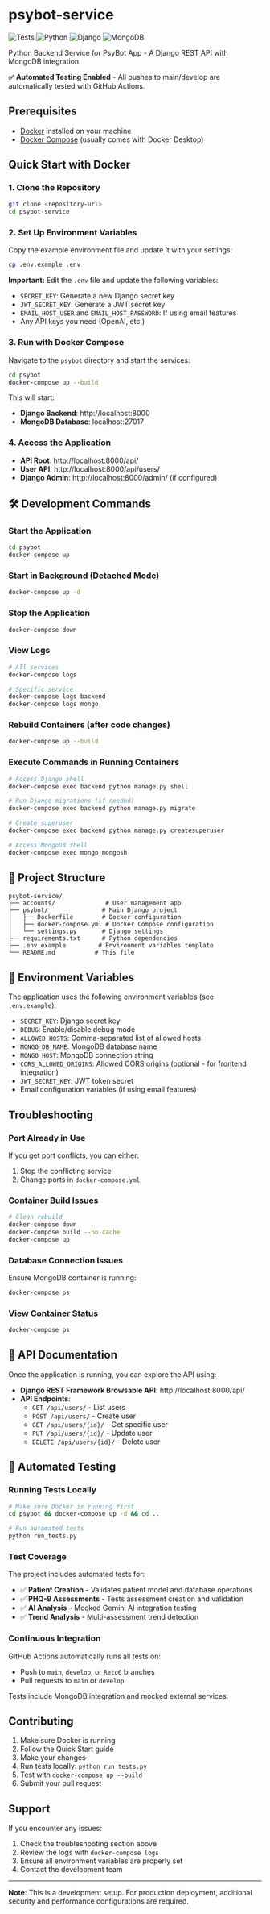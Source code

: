 # psybot-service

![Tests](https://github.com/maxterdize/psybot-service/workflows/Automated%20Tests/badge.svg)
![Python](https://img.shields.io/badge/python-3.11-blue)
![Django](https://img.shields.io/badge/django-5.2-green)
![MongoDB](https://img.shields.io/badge/database-mongodb-brightgreen)

Python Backend Service for PsyBot App - A Django REST API with MongoDB integration.

**✅ Automated Testing Enabled** - All pushes to main/develop are automatically tested with GitHub Actions.

## Prerequisites

- [Docker](https://www.docker.com/get-started) installed on your machine
- [Docker Compose](https://docs.docker.com/compose/install/) (usually comes with Docker Desktop)

## Quick Start with Docker

### 1. Clone the Repository
```bash
git clone <repository-url>
cd psybot-service
```

### 2. Set Up Environment Variables
Copy the example environment file and update it with your settings:
```bash
cp .env.example .env
```

**Important:** Edit the `.env` file and update the following variables:
- `SECRET_KEY`: Generate a new Django secret key
- `JWT_SECRET_KEY`: Generate a JWT secret key
- `EMAIL_HOST_USER` and `EMAIL_HOST_PASSWORD`: If using email features
- Any API keys you need (OpenAI, etc.)

### 3. Run with Docker Compose
Navigate to the `psybot` directory and start the services:
```bash
cd psybot
docker-compose up --build
```

This will start:
- **Django Backend**: http://localhost:8000
- **MongoDB Database**: localhost:27017

### 4. Access the Application
- **API Root**: http://localhost:8000/api/
- **User API**: http://localhost:8000/api/users/
- **Django Admin**: http://localhost:8000/admin/ (if configured)

## 🛠️ Development Commands

### Start the Application
```bash
cd psybot
docker-compose up
```

### Start in Background (Detached Mode)
```bash
docker-compose up -d
```

### Stop the Application
```bash
docker-compose down
```

### View Logs
```bash
# All services
docker-compose logs

# Specific service
docker-compose logs backend
docker-compose logs mongo
```

### Rebuild Containers (after code changes)
```bash
docker-compose up --build
```

### Execute Commands in Running Containers
```bash
# Access Django shell
docker-compose exec backend python manage.py shell

# Run Django migrations (if needed)
docker-compose exec backend python manage.py migrate

# Create superuser
docker-compose exec backend python manage.py createsuperuser

# Access MongoDB shell
docker-compose exec mongo mongosh
```

## 📁 Project Structure

```
psybot-service/
├── accounts/              # User management app
├── psybot/               # Main Django project
│   ├── Dockerfile        # Docker configuration
│   ├── docker-compose.yml # Docker Compose configuration
│   └── settings.py       # Django settings
├── requirements.txt      # Python dependencies
├── .env.example         # Environment variables template
└── README.md           # This file
```

## 🔧 Environment Variables

The application uses the following environment variables (see `.env.example`):

- `SECRET_KEY`: Django secret key
- `DEBUG`: Enable/disable debug mode
- `ALLOWED_HOSTS`: Comma-separated list of allowed hosts
- `MONGO_DB_NAME`: MongoDB database name
- `MONGO_HOST`: MongoDB connection string
- `CORS_ALLOWED_ORIGINS`: Allowed CORS origins (optional - for frontend integration)
- `JWT_SECRET_KEY`: JWT token secret
- Email configuration variables (if using email features)

## Troubleshooting

### Port Already in Use
If you get port conflicts, you can either:
1. Stop the conflicting service
2. Change ports in `docker-compose.yml`

### Container Build Issues
```bash
# Clean rebuild
docker-compose down
docker-compose build --no-cache
docker-compose up
```

### Database Connection Issues
Ensure MongoDB container is running:
```bash
docker-compose ps
```

### View Container Status
```bash
docker-compose ps
```

## 📝 API Documentation

Once the application is running, you can explore the API using:
- **Django REST Framework Browsable API**: http://localhost:8000/api/
- **API Endpoints**:
  - `GET /api/users/` - List users
  - `POST /api/users/` - Create user
  - `GET /api/users/{id}/` - Get specific user
  - `PUT /api/users/{id}/` - Update user
  - `DELETE /api/users/{id}/` - Delete user

## 🧪 Automated Testing

### Running Tests Locally
```bash
# Make sure Docker is running first
cd psybot && docker-compose up -d && cd ..

# Run automated tests
python run_tests.py
```

### Test Coverage
The project includes automated tests for:
- ✅ **Patient Creation** - Validates patient model and database operations
- ✅ **PHQ-9 Assessments** - Tests assessment creation and validation
- ✅ **AI Analysis** - Mocked Gemini AI integration testing
- ✅ **Trend Analysis** - Multi-assessment trend detection

### Continuous Integration
GitHub Actions automatically runs all tests on:
- Push to `main`, `develop`, or `Reto6` branches
- Pull requests to `main` or `develop`

Tests include MongoDB integration and mocked external services.

## Contributing

1. Make sure Docker is running
2. Follow the Quick Start guide
3. Make your changes
4. Run tests locally: `python run_tests.py`
5. Test with `docker-compose up --build`
6. Submit your pull request

## Support

If you encounter any issues:
1. Check the troubleshooting section above
2. Review the logs with `docker-compose logs`
3. Ensure all environment variables are properly set
4. Contact the development team

---

**Note**: This is a development setup. For production deployment, additional security and performance configurations are required.
